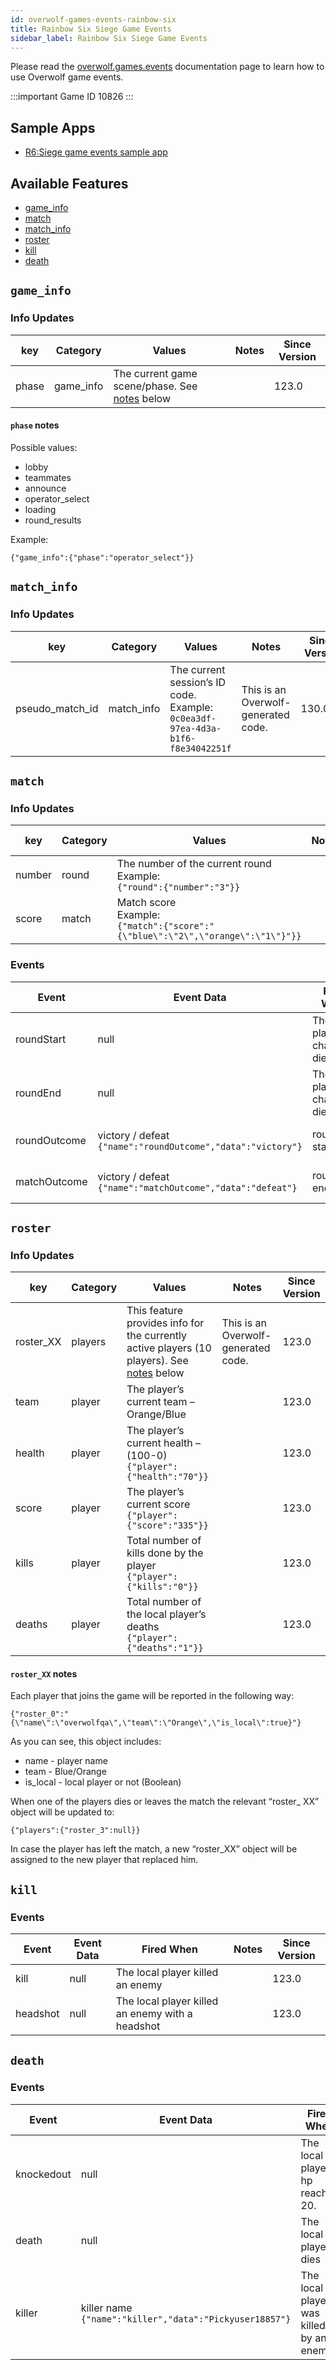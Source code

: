 ```yaml
---
id: overwolf-games-events-rainbow-six
title: Rainbow Six Siege Game Events
sidebar_label: Rainbow Six Siege Game Events
---
```


Please read the [overwolf.games.events](overwolf-games-events) documentation page to learn how to use Overwolf game events.

:::important Game ID
10826
:::

## Sample Apps
* [R6:Siege game events sample app](https://github.com/overwolf/events-sample-apps)

## Available Features

* [game_info](#game-info)
* [match](#match)
* [match_info](#match-info)
* [roster](#roster)
* [kill](#kill)
* [death](#death)

## `game_info`

### Info Updates

key          | Category    | Values                    | Notes                 | Since Version |
------------ | ------------| ------------------------- | --------------------- | ------------- | 
phase | game_info   | The current game scene/phase. See [notes](#phase-notes) below |                       |   123.0  |

#### `phase` notes

Possible values:

* lobby
* teammates
* announce
* operator_select
* loading
* round_results

Example:

`{"game_info":{"phase":"operator_select"}}`

## `match_info`

### Info Updates

key          | Category    | Values                    | Notes                 | Since Version |
--------------- | -----------| ------------------------------------------------------------------------------------ | ------------------------------------ | ------------- | 
pseudo_match_id | match_info | The current session’s ID code. Example:</br> `0c0ea3df-97ea-4d3a-b1f6-f8e34042251f`  |  This is an Overwolf-generated code. |   130.0.15 |

## `match`

### Info Updates

key          | Category    | Values                            | Notes                 | Since Version |
------------ | ------------| --------------------------------- | --------------------- | ------------- | 
number       | round   | The number of the current round</br>Example:</br>`{"round":{"number":"3"}}` |                       |   123.0 |
score       | match   | Match score</br>Example:</br>`{"match":{"score":"{\"blue\":\"2\",\"orange\":\"1\"}"}}` |                       |   123.0  |

### Events

Event | Event Data                        | Fired When                  | Notes              | Since Version |
------| ----------------------------------| --------------------------- | ------------------ | --------------|
roundStart | null | The player’s champion died  |  round starts |     123.0      |
roundEnd | null | The player’s champion died  | round ends |     123.0      |
roundOutcome | victory / defeat</br>`{"name":"roundOutcome","data":"victory"}` |  round starts  |  Match has started |     123.0      | 
matchOutcome | victory / defeat</br>`{"name":"matchOutcome","data":"defeat"}` |  round ends  |  Match has started |     123.0     | 

## `roster`

### Info Updates

key          | Category    | Values                    | Notes                 | Since Version |
--------------- | -----------| ------------------------------------------------------------------------------------ | ------------------------------------ | ------------- | 
roster_XX | players | This feature provides info for the currently active players (10 players). See [notes](#roster_xx-notes) below |  This is an Overwolf-generated code. |   123.0 |
team | player | The player’s current team – Orange/Blue  |   |   123.0 |
health | player | The player’s current health – (100-0)</br>`{"player":{"health":"70"}}` |   |   123.0 |
score | player | The player’s current score</br>`{"player":{"score":"335"}}` |   |   123.0 |
kills | player | Total number of kills done by the player</br>`{"player":{"kills":"0"}}` |   |   123.0 |
deaths | player | Total number of the local player’s deaths</br>`{"player":{"deaths":"1"}}` |   |   123.0 |

#### `roster_XX` notes

Each player that joins the game will be reported in the following way:

`{"roster_0":"{\"name\":\"overwolfqa\",\"team\":\"Orange\",\"is_local\":true}"}`

As you can see, this object includes:

* name - player name
* team - Blue/Orange
* is_local - local player or not (Boolean)

When one of the players dies or leaves the match the relevant “roster_ XX” object will be updated to:

`{"players":{"roster_3":null}}`

In case the player has left the match, a new “roster_XX” object will be assigned to the new player that replaced him.

## `kill`

### Events

Event  | Event Data                                       |               Fired When                  | Notes     | Since Version |
-------| -------------------------------------------------| ----------------------------------------- | --------- | --------------|
kill | null | The local player killed an enemy |                  |   123.0     |
headshot | null | The local player killed an enemy with a headshot |   |   123.0     |


## `death`

### Events

Event  | Event Data                                       |               Fired When                  | Notes     | Since Version |
-------| -------------------------------------------------| ----------------------------------------- | --------- | --------------|
knockedout | null | The local player’s hp reaches 20. |                  |   123.0     |
death | null |  The local player dies |                  |   123.0     |
killer | killer name</br>`{"name":"killer","data":"Pickyuser18857"}` |  The local player was killed by an enemy |                  |   123.0     |